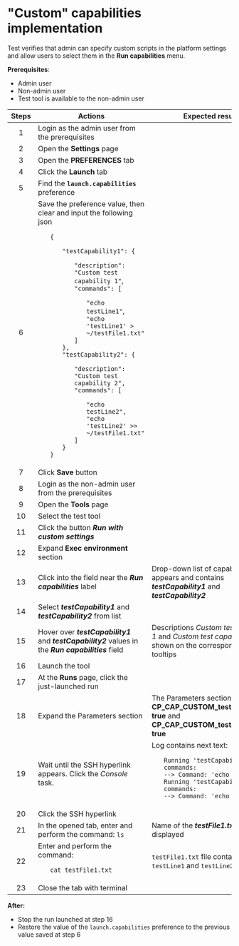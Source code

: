 # "Custom" capabilities implementation

Test verifies that admin can specify custom scripts in the platform settings and allow users to select them in the **Run capabilities** menu.

**Prerequisites**:
- Admin user
- Non-admin user
- Test tool is available to the non-admin user

| Steps | Actions | Expected results |
| :---: | --- | --- |
| 1 | Login as the admin user from the prerequisites | |
| 2 | Open the **Settings** page | |
| 3 | Open the **PREFERENCES** tab | |
| 4 | Click the **Launch** tab | |
| 5 | Find the **`launch.capabilities`** preference | |
| 6 | Save the preference value, then clear and input the following json <ul> `{` <ul> `"testCapability1": {` <ul> `"description": "Custom test capability 1"`, <br> `"commands": [` <ul> `"echo testLine1"`, <br> `"echo 'testLine1' > ~/testFile1.txt"` </ul> `]` </ul> `},` <br> `"testCapability2": {` <ul> `"description": "Custom test capability 2",` <br> `"commands": [` <ul> `"echo testLine2",` <br> `"echo 'testLine2' >> ~/testFile1.txt"` </ul> `]` </ul> `}` </ul> `}` |
| 7 | Click **Save** button | |
| 8 | Login as the non-admin user from the prerequisites | |
| 9 | Open the **Tools** page | |
| 10 | Select the test tool | |
| 11 | Click the button ***Run with custom settings*** | |
| 12 | Expand **Exec environment** section | |
| 13 | Click into the field near the ***Run capabilities*** label | Drop-down list of capabilities appears and contains ***testCapability1*** and ***testCapability2*** | 
| 14 | Select ***testCapability1*** and ***testCapability2*** from list |  |
| 15 | Hover over ***testCapability1*** and ***testCapability2*** values in the ***Run capabilities*** field | Descriptions *Custom test capability 1* and *Custom test capability 2* are shown on the corresponding tooltips |
| 16 | Launch the tool | |
| 17 | At the **Runs** page, click the just-launched run | |
| 18 | Expand the Parameters section | The Parameters section contains **CP_CAP_CUSTOM_testCapability1: true** and **CP_CAP_CUSTOM_testCapability2: true** |
| 19 | Wait until the SSH hyperlink appears. Click the *Console* task. | Log contains next text: <ul> `Running 'testCapability1' commands:` <br> `--> Command: 'echo testLine1'` <br> `Running 'testCapability2' commands:` <br> `--> Command: 'echo testLine2'`|	
| 20 | Click the SSH hyperlink | |
| 21 | In the opened tab, enter and perform the command: `ls` | Name of the ***testFile1.txt*** file is displayed |
| 22 | Enter and perform the command: <ul> `cat testFile1.txt` | `testFile1.txt` file contains `testLine1` and `testLine2` |
| 23 | Close the tab with terminal | |	

**After:**
- Stop the run launched at step 16
- Restore the value of the `launch.capabilities` preference to the previous value saved at step 6